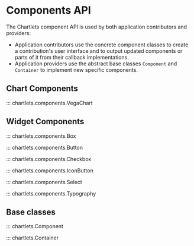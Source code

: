 # Components API

The Chartlets component API is used by both application contributors 
and providers:

- Application contributors use the concrete component classes to create a 
  contribution's user interface and to output updated components or parts of 
  it from their callback implementations.
- Application providers use the abstract base classes `Component` and 
  `Container` to implement new specific components.

## Chart Components

::: chartlets.components.VegaChart

## Widget Components

::: chartlets.components.Box

::: chartlets.components.Button

::: chartlets.components.Checkbox

::: chartlets.components.IconButton

::: chartlets.components.Select

::: chartlets.components.Typography

## Base classes

::: chartlets.Component

::: chartlets.Container

